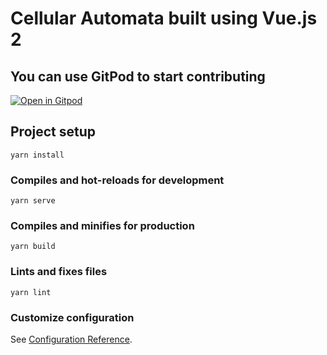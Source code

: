 # Cellular Automata built using Vue.js 2

## You can use GitPod to start contributing
[![Open in Gitpod](https://gitpod.io/button/open-in-gitpod.svg)](https://gitpod.io/#https://github.com/xx745/cellular-automaton-vuejs-2)

## Project setup
```
yarn install
```

### Compiles and hot-reloads for development
```
yarn serve
```

### Compiles and minifies for production
```
yarn build
```

### Lints and fixes files
```
yarn lint
```

### Customize configuration
See [Configuration Reference](https://cli.vuejs.org/config/).
